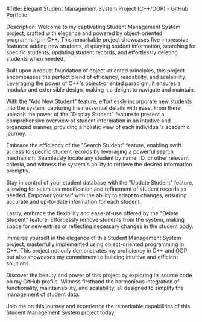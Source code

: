 #Title: Elegant Student Management System Project (C++/OOP) - GitHub Portfolio

Description:
Welcome to my captivating Student Management System project, crafted with elegance and powered by object-oriented programming in C++. This remarkable project showcases five impressive features: adding new students, displaying student information, searching for specific students, updating student records, and effortlessly deleting students when needed.

Built upon a robust foundation of object-oriented principles, this project encompasses the perfect blend of efficiency, readability, and scalability. Leveraging the power of C++'s object-oriented paradigm, it ensures a modular and extensible design, making it a delight to navigate and maintain.

With the "Add New Student" feature, effortlessly incorporate new students into the system, capturing their essential details with ease. From there, unleash the power of the "Display Student" feature to present a comprehensive overview of student information in an intuitive and organized manner, providing a holistic view of each individual's academic journey.

Embrace the efficiency of the "Search Student" feature, enabling swift access to specific student records by leveraging a powerful search mechanism. Seamlessly locate any student by name, ID, or other relevant criteria, and witness the system's ability to retrieve the desired information promptly.

Stay in control of your student database with the "Update Student" feature, allowing for seamless modification and refinement of student records as needed. Empower yourself with the ability to adapt to changes, ensuring accurate and up-to-date information for each student.

Lastly, embrace the flexibility and ease-of-use offered by the "Delete Student" feature. Effortlessly remove students from the system, making space for new entries or reflecting necessary changes in the student body.

Immerse yourself in the elegance of this Student Management System project, masterfully implemented using object-oriented programming in C++. This project not only demonstrates my proficiency in C++ and OOP but also showcases my commitment to building intuitive and efficient solutions.

Discover the beauty and power of this project by exploring its source code on my GitHub profile. Witness firsthand the harmonious integration of functionality, maintainability, and scalability, all designed to simplify the management of student data.

Join me on this journey and experience the remarkable capabilities of this Student Management System project today!
